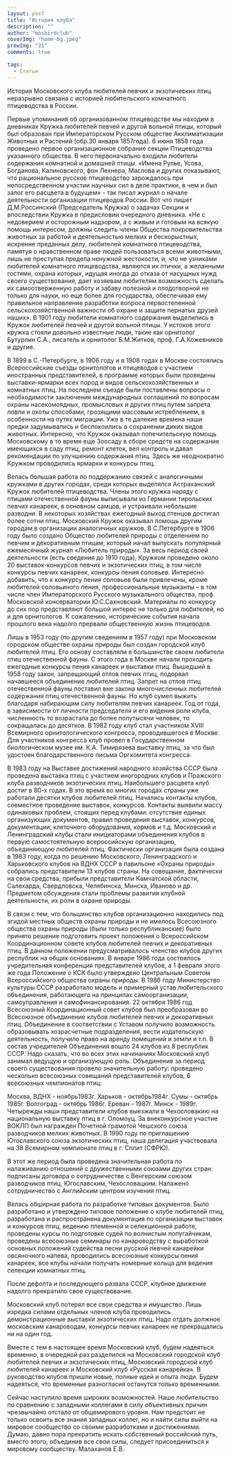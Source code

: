 ```yaml
---
layout: post
title: "История клуба"
description: ""
author: "mosbirdclub"
coverImg: "home-bg.jpeg"
prewImg: "21"
comments: true

tags:
  - Статьи
---
```


История Московского клуба любителей певчих и экзотических птиц неразрывно связана с историей любительского комнатного птицеводства в России.

Первые упоминания об организованном птицеводстве мы находим в дневниках Кружка любителей певчей и другой вольной птицы, который был образован при Императорском Русском обществе Акклиматизации Животных и Растений (обр.30 января 1857года). 6 июня 1858 года проведено первое организационное собрание секции Птицеводства указанного общества. В него первоначально входили любители содержания комнатной и домашней птицы. «Имена Рулье, Усова, Богданова, Калиновского, фон Лехнера, Маслова и других показывают, что рациональное русское птицеводство зарождалось при непосредственном участии научных сил в деле практики, в чем и был залог его расцвета в будущем» - так писал журнал о начале деятельности организации птицеводов России. Вот что пишет Д.М.Россинский (Председатель Кружка) о задачах Секции и впоследствии Кружка в предисловии очередного дневника. «Не с недоверием и осторожным надзором, а с живым и готовым на всякую помощь интересом, должны следить члены Общества покровительства животных за работой и деятельностью мелких и бескорыстных, искренне преданных делу, любителей комнатного птицеводства, памятуя о нравственном праве людей пользоваться всеми животными, лишь не преступая предела ненужной жестокости, и, что не узниками любителей комнатного птицеводства, являются их птички, а желанными гостями, охрана которых, идущая иногда до отказа от насущных нужд своего существования, дает хозяевам любителям возможность сделать их самоотверженную работу и забаву полезной и плодотворной не только для науки, но еще более для государства, обеспечивая ему правильное направление разработки вопроса первостепенной сельскохозяйственной важности об охране и защите пернатых друзей наших». В 1901 году любители комнатного содержания выделились в Кружок любителей певчей и другой вольной птицы. У истоков этого кружка стояли довольно известные люди, такие как орнитолог Бутурлин С.А., писатель и орнитолог Б.М.Житков, проф. Г.А.Кожевников и другие.

В 1899 в С.-Петербурге, в 1906 году и в 1908 годах в Москве состоялись Всероссийские съезды орнитологов и птицеводов с участием иностранных представителей, в программе которых были проведены выставки-ярмарки всех пород и видов сельскохозяйственных и комнатных птиц. На последнем съезде были поставлены вопросы о необходимости заключения международных соглашений по вопросам охраны насекомоядных, промысловых и других птиц путем запрета ловли и охоты способами, грозящими массовым истреблением, в особенности на путях миграции. Уже в те далекие времена наши предки задумывались и беспокоились о сохранении диких видов животных. Интересно, что Кружок оказывал попечительскую помощь Московскому в то время еще Зоосаду в сборе средств на содержание имеющихся в саду птиц, ремонт клеток, вел контроль и давал рекомендации по улучшению содержания птиц. Здесь же неоднократно Кружком проводились ярмарки и конкурсы птиц.

Велась большая работа по поддержанию связей с аналогичными кружками в других городах, среди которых выделялся Астраханский Кружок любителей птицеводства. Члены этого кружка наряду с птицами отечественной фауны выписывали из Германии тирольских певчих канареек, в основном самцов, и устраивали небольшие разводни. В некоторых хозяйствах ежегодный выход птенцов достигал более сотни птиц. Московский Кружок оказывал помощь другим городам в организации аналогичных кружков. В С.Петербурге в 1906 году было создано Общество любителей природы с отделением по певчим и декоративным птицам, который начал выпускать популярный ежемесячный журнал «Любитель природы». За весь период своей деятельности (есть сведения до 1910 года), Кружком проведено около 20 выставок-конкурсов певчих и экзотических птиц, в том числе конкурсы певчих канареек, конкурсы пения соловьев. Интересно добавить, что к конкурсу пения соловьев были привлечены, кроме любителей соловьиного пения, профессиональные музыканты – в том числе член Императорского Русского музыкального общества, проф. Московской консерватории Ю.С.Сахновский. Материалы по конкурсу до сих пор представляют большой интерес не только для любителей, но и для орнитологов. К сожалению, исторические события начала прошлого века надолго прервали общественную жизнь птицеводов.

Лишь в 1953 году (по другим сведениям в 1957 году) при Московском городском обществе охраны природы был создан городской клуб любителей птиц. Его основу составляли в большинстве своем любители птиц отечественной фауны. С этого года в Москве начали проходить ежегодные конкурсы пения канареек и выставки птиц. Вышедший в 1958 году закон, запрещающий отлов певчих птиц, подорвал начавшееся объединение любителей птиц. Запрет на отлов птиц отечественной фауны поставил вне закона многочисленных любителей содержания птиц отечественной фауны. Но клуб сумел выжить благодаря набирающим силу любителям певчих канареек. Год от года, в зависимости от личности председателя и его видения роли клуба, численность то возрастала до более полутысячи человек, то сокращалась до десятков. В 1982 году клуб стал участником XVIII Всемирного орнитологического конгресса, проводившегося в Москве. Для участников конгресса клуб провел в Государственном биологическом музее им. К.А. Тимирязева выставку птиц, за что был удостоен благодарственного письма Оргкомитета конгресса.

В 1983 году на Выставке достижений народного хозяйства СССР была проведена выставка птиц с участием иногородних клубов и Пражского клуба разводчиков экзотических птиц. Наибольшего расцвета клуб достиг в 80-х годах. В это время во многих городах страны уже работали десятки клубов любителей птиц. Начались контакты клубов, совместное проведение выставок, конкурсов. Контакты выявили массу одинаковых проблем, стоящих перед клубами: отсутствие единых организующих документов, правил проведения выставок, конкурсов, документации, клеточного оборудования, кормов и т.д. Московский и Ленинградский клубы стали инициаторами объединения клубов в первую самостоятельную всероссийскую организацию, объединяющую любителей птиц. Фактически организация была создана в 1983 году, когда по решению Московского, Ленинградского и Харьковского клубов на ВДНХ СССР в павильоне «Охраны природы» собрались представители 13 клубов страны. На совещание, фактически на свои средства, прибыли представители Камчатской области, Салехарда, Свердловска, Челябинска, Минска, Иваново и др. Предметом обсуждения стали проблемы развития клубной деятельности, их роли в охране природы.

В связи с тем, что большинство клубов организационно находились под эгидой местных обществ охраны природы и не имелось Всесоюзного общества охраны природы (были только республиканские) было принято решение подготовить проект положения о Всероссийском Координационном совете клубов любителей певчих и декоративных птиц. В данном положении предусматривалось членство клубов других республик на общих основаниях. В январе 1986 года состоялось учредительная конференция представителей клубов, а 1 февраля этого же года Положение о КСК было утверждено Центральным Советом Всероссийского общества охраны природы. В 1986 году Министерство культуры СССР разработало модель и примерный устав любительского объединения, работающего на принципах самоорганизации, самоуправления и самофинансирования. 22 октября 1986 год Всесоюзный Координационный совет клубов был преобразован во Всесоюзное объединение клубов любителей певчих и декоративных птиц. Объединение в соответствии с Уставом получило возможность образовывать хозрасчетные подразделения, вести издательскую деятельность, получило право на аренду помещений и земли и т.п. В состав учредителей Объединения вошло 24 клубов из 8 республик СССР. Надо сказать, что во всех этих начинаниях Московский клуб занимал ведущую и организующую роль. Объединение за период своего существования провело значительную работу: проведено несколько всесоюзных совещаний представителей клубов, 6 всесоюзных чемпионатов птиц:

Москва, ВДНХ - ноябрь1983г.
Харьков - октябрь1984г.
Сумы - октябрь 1985г.
Волгоград - октябрь 1986г.
Ереван - 1987г.
Минск - 1989г.
Четырежды наши представители клубов выезжали в Чехословакию на национальную выставку птиц в г. Оломоуц. За внеконкурсное участие ВОКЛП был награжден Почетной грамотой Чешского союза разводчиков мелких животных. В 1990 году по приглашению Югославского союза экзотических птиц, наша делегация участвовала на 38 Всемирном чемпионате птиц в г. Сплит (СФРЮ).

В этот же период была проведена значительная работа по налаживанию отношений с дружественными союзами других стран: подписаны договора о сотрудничестве с Венгерским союзом разводчиков птиц, Югославским, Чехословацким. Налажено сотрудничество с Английским центром изучения птиц.

Велась обширная работа по разработке типовых документов. Было разработано и утверждено типовое положение о клубе любителей птиц, разработана и распространена документация по организации выставок и конкурсов птиц, ведению племенной и селекционной работе, проведены курсы по подготовке судей по волнистым попугайчикам, проведены всесоюзные семинары по канароводству с выработкой основных положений судейства песни русской певчей канарейки овсяночного напева, проводились всесоюзные конкурсы пения канареек, все клубы начали получать номерные кольца для ведения селекции комнатных птиц.

После дефолта и последующего развала СССР, клубное движение надолго прекратило свое существование.

Московский клуб потерял все свои средства и имущество. Лишь изредка силами отдельных членов клуба проводились демонстрационные выставки экзотических птиц. Надо отдать должное московским канароводам, конкурсы певчих канареек не прекращались ни на один год.

Вместе с тем в настоящее время Московский клуб, будем надеяться временно, в очередной раз разделился на Московский городской клуб любителей певчих и экзотических птиц, Московский городской клуб любителей канареек и Московский клуб «Русская канарейка». В руководство клубов пришли новые, полные идей и опыта люди. Будем надеяться, что временные разногласия останутся только временными.

Сейчас наступило время широких возможностей. Наше любительство по сравнению с западными коллегами в силу объективных причин чрезвычайно отстало от общемирового уровня. Нам предстоит не только освоить все знания западных коллег, но и найти силы выйти на мировое сообщество со своими разработками и достижениями. Думаю, давно пора прекратить искать собственный российский путь, вместо этого, объединив все свои силы, следует присоединиться к мировому сообществу. Малаханов Е.В.

